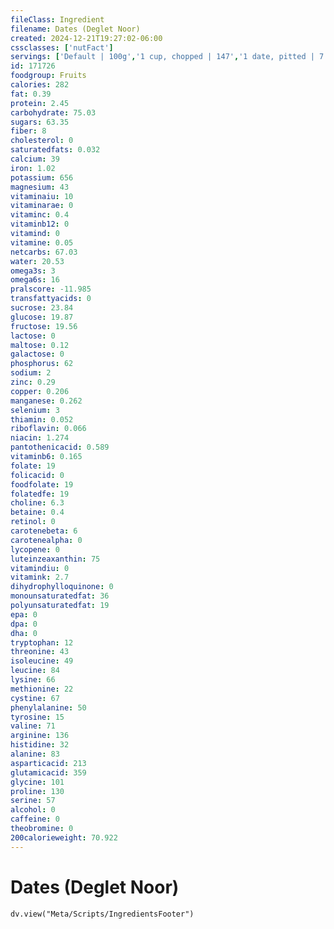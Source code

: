 ```yaml
---
fileClass: Ingredient
filename: Dates (Deglet Noor)
created: 2024-12-21T19:27:02-06:00
cssclasses: ['nutFact']
servings: ['Default | 100g','1 cup, chopped | 147','1 date, pitted | 7.1','3 dates | 21']
id: 171726
foodgroup: Fruits
calories: 282
fat: 0.39
protein: 2.45
carbohydrate: 75.03
sugars: 63.35
fiber: 8
cholesterol: 0
saturatedfats: 0.032
calcium: 39
iron: 1.02
potassium: 656
magnesium: 43
vitaminaiu: 10
vitaminarae: 0
vitaminc: 0.4
vitaminb12: 0
vitamind: 0
vitamine: 0.05
netcarbs: 67.03
water: 20.53
omega3s: 3
omega6s: 16
pralscore: -11.985
transfattyacids: 0
sucrose: 23.84
glucose: 19.87
fructose: 19.56
lactose: 0
maltose: 0.12
galactose: 0
phosphorus: 62
sodium: 2
zinc: 0.29
copper: 0.206
manganese: 0.262
selenium: 3
thiamin: 0.052
riboflavin: 0.066
niacin: 1.274
pantothenicacid: 0.589
vitaminb6: 0.165
folate: 19
folicacid: 0
foodfolate: 19
folatedfe: 19
choline: 6.3
betaine: 0.4
retinol: 0
carotenebeta: 6
carotenealpha: 0
lycopene: 0
luteinzeaxanthin: 75
vitamindiu: 0
vitamink: 2.7
dihydrophylloquinone: 0
monounsaturatedfat: 36
polyunsaturatedfat: 19
epa: 0
dpa: 0
dha: 0
tryptophan: 12
threonine: 43
isoleucine: 49
leucine: 84
lysine: 66
methionine: 22
cystine: 67
phenylalanine: 50
tyrosine: 15
valine: 71
arginine: 136
histidine: 32
alanine: 83
asparticacid: 213
glutamicacid: 359
glycine: 101
proline: 130
serine: 57
alcohol: 0
caffeine: 0
theobromine: 0
200calorieweight: 70.922
---
```


# Dates (Deglet Noor)

```dataviewjs
dv.view("Meta/Scripts/IngredientsFooter")
```